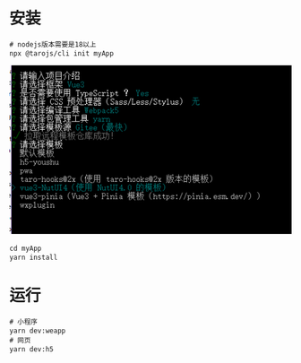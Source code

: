 # 安装

```
# nodejs版本需要是18以上
npx @tarojs/cli init myApp
```
![alt text](images/image.png)

```
cd myApp
yarn install
```
# 运行

```
# 小程序
yarn dev:weapp
# 网页
yarn dev:h5

```
